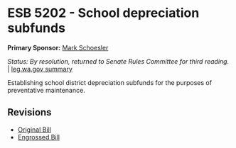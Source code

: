 # ESB 5202 - School depreciation subfunds
**Primary Sponsor:** [Mark Schoesler](/person/leg/mark.schoesler.md)

*Status: By resolution, returned to Senate Rules Committee for third reading.* | [leg.wa.gov summary](https://app.leg.wa.gov/billsummary?BillNumber=5202&Year=2021)

Establishing school district depreciation subfunds for the purposes of preventative maintenance.

## Revisions
* [Original Bill](1/)
* [Engrossed Bill](1/)